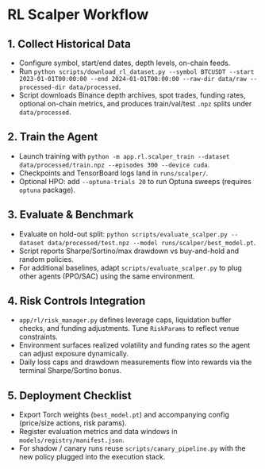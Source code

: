 # RL Scalper Workflow

## 1. Collect Historical Data
- Configure symbol, start/end dates, depth levels, on-chain feeds.
- Run `python scripts/download_rl_dataset.py --symbol BTCUSDT --start 2023-01-01T00:00:00 --end 2024-01-01T00:00:00 --raw-dir data/raw --processed-dir data/processed`.
- Script downloads Binance depth archives, spot trades, funding rates, optional on-chain metrics, and produces train/val/test `.npz` splits under `data/processed`.

## 2. Train the Agent
- Launch training with `python -m app.rl.scalper_train --dataset data/processed/train.npz --episodes 300 --device cuda`.
- Checkpoints and TensorBoard logs land in `runs/scalper/`.
- Optional HPO: add `--optuna-trials 20` to run Optuna sweeps (requires `optuna` package).

## 3. Evaluate & Benchmark
- Evaluate on hold-out split: `python scripts/evaluate_scalper.py --dataset data/processed/test.npz --model runs/scalper/best_model.pt`.
- Script reports Sharpe/Sortino/max drawdown vs buy-and-hold and random policies.
- For additional baselines, adapt `scripts/evaluate_scalper.py` to plug other agents (PPO/SAC) using the same environment.

## 4. Risk Controls Integration
- `app/rl/risk_manager.py` defines leverage caps, liquidation buffer checks, and funding adjustments. Tune `RiskParams` to reflect venue constraints.
- Environment surfaces realized volatility and funding rates so the agent can adjust exposure dynamically.
- Daily loss caps and drawdown measurements flow into rewards via the terminal Sharpe/Sortino bonus.

## 5. Deployment Checklist
- Export Torch weights (`best_model.pt`) and accompanying config (price/size actions, risk params).
- Register evaluation metrics and data windows in `models/registry/manifest.json`.
- For shadow / canary runs reuse `scripts/canary_pipeline.py` with the new policy plugged into the execution stack.
